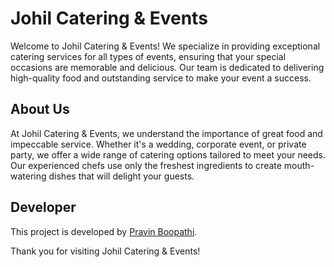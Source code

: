 # Johil Catering & Events

Welcome to Johil Catering & Events! We specialize in providing exceptional catering services for all types of events, ensuring that your special occasions are memorable and delicious. Our team is dedicated to delivering high-quality food and outstanding service to make your event a success.

## About Us

At Johil Catering & Events, we understand the importance of great food and impeccable service. Whether it's a wedding, corporate event, or private party, we offer a wide range of catering options tailored to meet your needs. Our experienced chefs use only the freshest ingredients to create mouth-watering dishes that will delight your guests.

## Developer

This project is developed by [Pravin Boopathi](https://github.com/pravinboopathi).

Thank you for visiting Johil Catering & Events!
